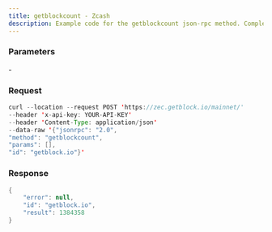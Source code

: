 ```yaml
---
title: getblockcount - Zcash
description: Example code for the getblockcount json-rpc method. Сomplete guide on how to use getblockcount json-rpc in GetBlock.io Web3 documentation.
---
```


### Parameters


\-

### Request

``` java
curl --location --request POST 'https://zec.getblock.io/mainnet/' 
--header 'x-api-key: YOUR-API-KEY' 
--header 'Content-Type: application/json' 
--data-raw '{"jsonrpc": "2.0",
"method": "getblockcount",
"params": [],
"id": "getblock.io"}'
```

###  Response

``` java
{
    "error": null,
    "id": "getblock.io",
    "result": 1384358
}
```

